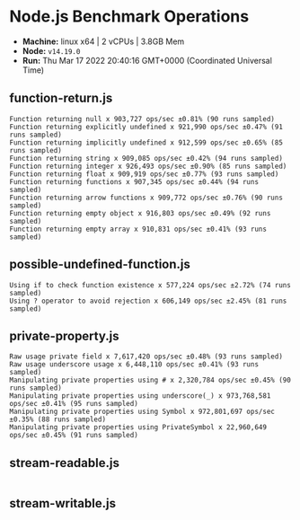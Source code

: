 # Node.js Benchmark Operations

* __Machine:__ linux x64 | 2 vCPUs | 3.8GB Mem
* __Node:__ `v14.19.0`
* __Run:__ Thu Mar 17 2022 20:40:16 GMT+0000 (Coordinated Universal Time)

## function-return.js
```
Function returning null x 903,727 ops/sec ±0.81% (90 runs sampled)
Function returning explicitly undefined x 921,990 ops/sec ±0.47% (91 runs sampled)
Function returning implicitly undefined x 912,599 ops/sec ±0.65% (85 runs sampled)
Function returning string x 909,085 ops/sec ±0.42% (94 runs sampled)
Function returning integer x 926,493 ops/sec ±0.90% (85 runs sampled)
Function returning float x 909,919 ops/sec ±0.77% (93 runs sampled)
Function returning functions x 907,345 ops/sec ±0.44% (94 runs sampled)
Function returning arrow functions x 909,772 ops/sec ±0.76% (90 runs sampled)
Function returning empty object x 916,803 ops/sec ±0.49% (92 runs sampled)
Function returning empty array x 910,831 ops/sec ±0.41% (93 runs sampled)
```
## possible-undefined-function.js
```
Using if to check function existence x 577,224 ops/sec ±2.72% (74 runs sampled)
Using ? operator to avoid rejection x 606,149 ops/sec ±2.45% (81 runs sampled)
```
## private-property.js
```
Raw usage private field x 7,617,420 ops/sec ±0.48% (93 runs sampled)
Raw usage underscore usage x 6,448,110 ops/sec ±0.41% (93 runs sampled)
Manipulating private properties using # x 2,320,784 ops/sec ±0.45% (90 runs sampled)
Manipulating private properties using underscore(_) x 973,768,581 ops/sec ±0.41% (95 runs sampled)
Manipulating private properties using Symbol x 972,801,697 ops/sec ±0.35% (88 runs sampled)
Manipulating private properties using PrivateSymbol x 22,960,649 ops/sec ±0.45% (91 runs sampled)
```
## stream-readable.js
```
```
## stream-writable.js
```
```
